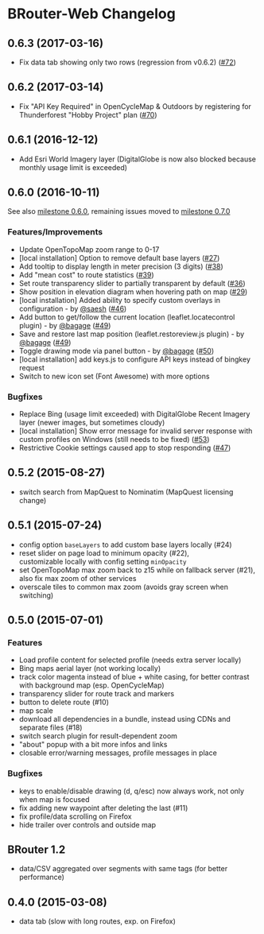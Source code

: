 BRouter-Web Changelog
=====================

## 0.6.3 (2017-03-16)

* Fix data tab showing only two rows (regression from v0.6.2) ([#72](https://github.com/nrenner/brouter-web/issues/72))

## 0.6.2 (2017-03-14)

* Fix "API Key Required" in OpenCycleMap & Outdoors by registering for Thunderforest "Hobby Project" plan ([#70](https://github.com/nrenner/brouter-web/issues/70))

## 0.6.1 (2016-12-12)

* Add Esri World Imagery layer (DigitalGlobe is now also blocked because monthly usage limit is exceeded)

## 0.6.0 (2016-10-11)

See also [milestone 0.6.0](https://github.com/nrenner/brouter-web/milestone/1?closed=1), remaining issues moved to [milestone 0.7.0](https://github.com/nrenner/brouter-web/milestone/4)

### Features/Improvements

* Update OpenTopoMap zoom range to 0-17
* [local installation] Option to remove default base layers ([#27](https://github.com/nrenner/brouter-web/issues/27))
* Add tooltip to display length in meter precision (3 digits) ([#38](https://github.com/nrenner/brouter-web/issues/38))
* Add "mean cost" to route statistics ([#39](https://github.com/nrenner/brouter-web/issues/39))
* Set route transparency slider to partially transparent by default ([#36](https://github.com/nrenner/brouter-web/issues/36))
* Show position in elevation diagram when hovering path on map ([#29](https://github.com/nrenner/brouter-web/issues/29))
* [local installation] Added ability to specify custom overlays in configuration - by [@saesh](https://github.com/saesh) ([#46](https://github.com/nrenner/brouter-web/pull/46))
* Add button to get/follow the current location (leaflet.locatecontrol plugin) - by [@bagage](https://github.com/bagage) ([#49](https://github.com/nrenner/brouter-web/pull/49))
* Save and restore last map position (leaflet.restoreview.js plugin) - by [@bagage](https://github.com/bagage) ([#49](https://github.com/nrenner/brouter-web/pull/49))
* Toggle drawing mode via panel button - by [@bagage](https://github.com/bagage) ([#50](https://github.com/nrenner/brouter-web/pull/50))
* [local installation] add keys.js to configure API keys instead of bingkey request
* Switch to new icon set (Font Awesome) with more options

### Bugfixes

* Replace Bing (usage limit exceeded) with DigitalGlobe Recent Imagery layer (newer images, but sometimes cloudy) 
* [local installation] Show error message for invalid server response with custom profiles on Windows (still needs to be fixed) ([#53](https://github.com/nrenner/brouter-web/issues/53))
* Restrictive Cookie settings caused app to stop responding ([#47](https://github.com/nrenner/brouter-web/issues/47))

## 0.5.2 (2015-08-27)

* switch search from MapQuest to Nominatim (MapQuest licensing change)

## 0.5.1 (2015-07-24)

* config option ``baseLayers`` to add custom base layers locally (#24)
* reset slider on page load to minimum opacity (#22),  
  customizable locally with config setting ``minOpacity``
* set OpenTopoMap max zoom back to z15 while on fallback server (#21),  
  also fix max zoom of other services
* overscale tiles to common max zoom (avoids gray screen when switching)

## 0.5.0 (2015-07-01)

### Features

* Load profile content for selected profile (needs extra server locally)
* Bing maps aerial layer (not working locally)
* track color magenta instead of blue + white casing, for better contrast  
  with background map (esp. OpenCycleMap)
* transparency slider for route track and markers
* button to delete route (#10)
* map scale
* download all dependencies in a bundle, instead using CDNs and separate files (#18)
* switch search plugin for result-dependent zoom
* "about" popup with a bit more infos and links
* closable error/warning messages, profile messages in place

### Bugfixes

* keys to enable/disable drawing (d, q/esc) now always work, not only when map is focused
* fix adding new waypoint after deleting the last (#11)
* fix profile/data scrolling on Firefox
* hide trailer over controls and outside map


## BRouter 1.2

* data/CSV aggregated over segments with same tags (for better performance)

## 0.4.0 (2015-03-08)

* data tab (slow with long routes, exp. on Firefox)
